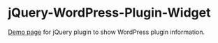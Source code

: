 jQuery-WordPress-Plugin-Widget
==============================

<a href="http://bonny.github.io/jQuery-WordPress-Plugin-Widget/">Demo page</a> for jQuery plugin to show WordPress plugin information.

